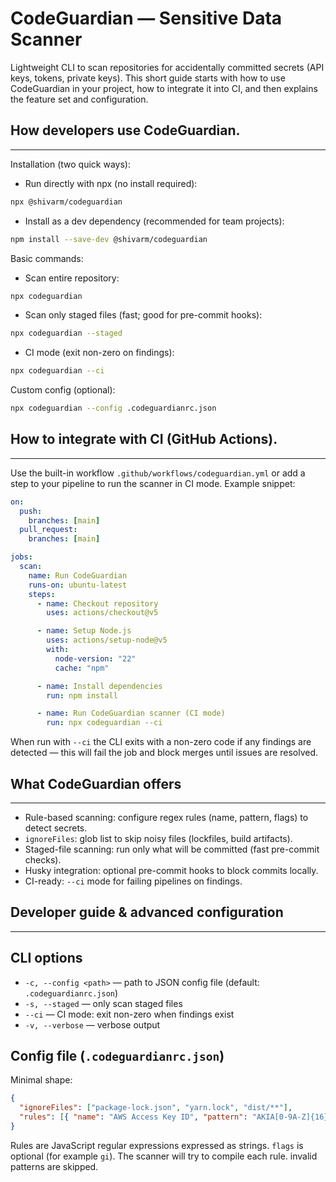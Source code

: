 # CodeGuardian — Sensitive Data Scanner

Lightweight CLI to scan repositories for accidentally committed secrets (API keys, tokens, private keys). This short guide starts with how to use CodeGuardian in your project, how to integrate it into CI, and then explains the feature set and configuration.

## How developers use CodeGuardian.

---

Installation (two quick ways):

- Run directly with npx (no install required):

```bash
npx @shivarm/codeguardian
```

- Install as a dev dependency (recommended for team projects):

```bash
npm install --save-dev @shivarm/codeguardian
```

Basic commands:

- Scan entire repository:

```bash
npx codeguardian
```

- Scan only staged files (fast; good for pre-commit hooks):

```bash
npx codeguardian --staged
```

- CI mode (exit non-zero on findings):

```bash
npx codeguardian --ci
```

Custom config (optional):

```bash
npx codeguardian --config .codeguardianrc.json
```

## How to integrate with CI (GitHub Actions).

---

Use the built-in workflow `.github/workflows/codeguardian.yml` or add a step to your pipeline to run the scanner in CI mode. Example snippet:

```yaml
on:
  push:
    branches: [main]
  pull_request:
    branches: [main]

jobs:
  scan:
    name: Run CodeGuardian
    runs-on: ubuntu-latest
    steps:
      - name: Checkout repository
        uses: actions/checkout@v5

      - name: Setup Node.js
        uses: actions/setup-node@v5
        with:
          node-version: "22"
          cache: "npm"

      - name: Install dependencies
        run: npm install

      - name: Run CodeGuardian scanner (CI mode)
        run: npx codeguardian --ci
```

When run with `--ci` the CLI exits with a non-zero code if any findings are detected — this will fail the job and block merges until issues are resolved.

## What CodeGuardian offers

---

- Rule-based scanning: configure regex rules (name, pattern, flags) to detect secrets.
- `ignoreFiles`: glob list to skip noisy files (lockfiles, build artifacts).
- Staged-file scanning: run only what will be committed (fast pre-commit checks).
- Husky integration: optional pre-commit hooks to block commits locally.
- CI-ready: `--ci` mode for failing pipelines on findings.

## Developer guide & advanced configuration

---

## CLI options

- `-c, --config <path>` — path to JSON config file (default: `.codeguardianrc.json`)
- `-s, --staged` — only scan staged files
- `--ci` — CI mode: exit non-zero when findings exist
- `-v, --verbose` — verbose output

## Config file (`.codeguardianrc.json`)

Minimal shape:

```json
{
  "ignoreFiles": ["package-lock.json", "yarn.lock", "dist/**"],
  "rules": [{ "name": "AWS Access Key ID", "pattern": "AKIA[0-9A-Z]{16}", "flags": "g" }]
}
```

Rules are JavaScript regular expressions expressed as strings. `flags` is optional (for example `gi`). The scanner will try to compile each rule. invalid patterns are skipped.
